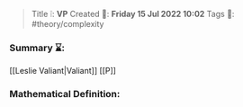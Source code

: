 > Title ❕: **VP**
> Created 📅: **Friday 15 Jul 2022 10:02**
  Tags 📎: #theory/complexity 

### Summary ⌛:
[[Leslie Valiant|Valiant]] [[P]] 

### Mathematical Definition:

